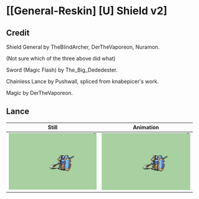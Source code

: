 # [\[General-Reskin\] \[U\] Shield v2]

## Credit

Shield General by TheBlindArcher, DerTheVaporeon, Nuramon.

(Not sure which of the three above did what)

Sword (Magic Flash) by The_Big_Dededester.

Chainless Lance by Pushwall, spliced from knabepicer's work.

Magic by DerTheVaporeon.

## Lance

| Still | Animation |
| :---: | :-------: |
| ![Lance still](./Lance_000.png) | ![Lance animation](./Lance.gif) |
